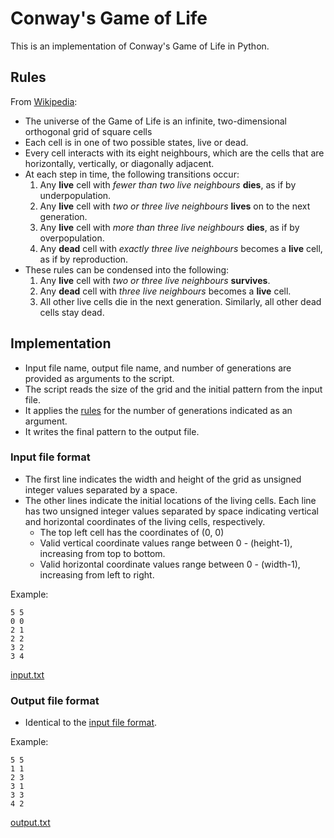 # Conway's Game of Life
This is an implementation of Conway's Game of Life in Python.

## <a name="rules"></a>Rules
From [Wikipedia](https://en.wikipedia.org/wiki/Conway%27s_Game_of_Life):

* The universe of the Game of Life is an infinite, two-dimensional orthogonal grid of square cells
* Each cell is in one of two possible states, live or dead.
* Every cell interacts with its eight neighbours, which are the cells that are horizontally, vertically, or diagonally adjacent.
* At each step in time, the following transitions occur:
    1. Any **live** cell with *fewer than two live neighbours* **dies**, as if by underpopulation.
    2. Any **live** cell with *two or three live neighbours* **lives** on to the next generation.
    3. Any **live** cell with *more than three live neighbours* **dies**, as if by overpopulation.
    4. Any **dead** cell with *exactly three live neighbours* becomes a **live** cell, as if by reproduction.
* These rules can be condensed into the following:
    1. Any **live** cell with *two or three live neighbours* **survives**.
    2. Any **dead** cell with *three live neighbours* becomes a **live** cell.
    3. All other live cells die in the next generation. Similarly, all other dead cells stay dead.

## Implementation
* Input file name, output file name, and number of generations are provided as arguments to the script.
* The script reads the size of the grid and the initial pattern from the input file.
* It applies the [rules](#rules) for the number of generations indicated as an argument.
* It writes the final pattern to the output file.

### <a href="input-file-format"></a>Input file format
* The first line indicates the width and height of the grid as unsigned integer values separated by a space.
* The other lines indicate the initial locations of the living cells. Each line has two unsigned integer values separated by space indicating vertical and horizontal coordinates of the living cells, respectively.
    * The top left cell has the coordinates of (0, 0)
    * Valid vertical coordinate values range between 0 - (height-1), increasing from top to bottom.
    * Valid horizontal coordinate values range between 0 - (width-1), increasing from left to right.

Example:
```
5 5
0 0
2 1
2 2
3 2
3 4
```
[input.txt](test/input_5x5.txt)

### Output file format
* Identical to the [input file format](#input-file-format).

Example:
```
5 5
1 1
2 3
3 1
3 3
4 2
```
[output.txt](test/output_5x5_2.txt)